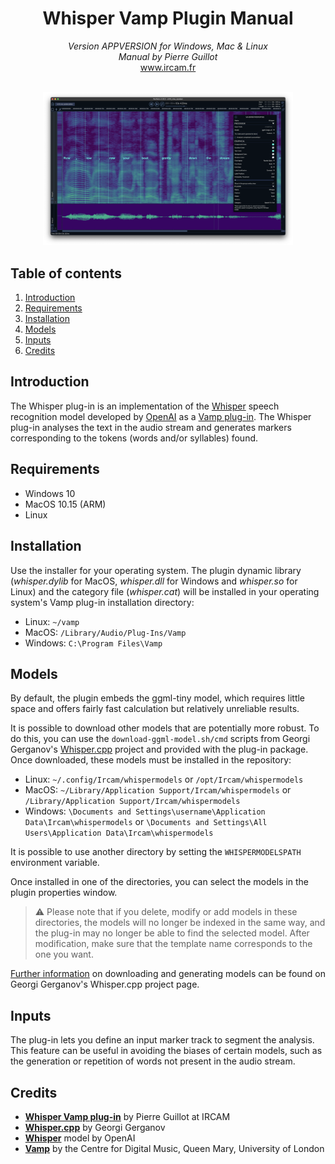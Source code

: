 <h1 align="center">Whisper Vamp Plugin Manual</h1>

<p align="center">
<i>Version APPVERSION for Windows, Mac & Linux</i><br>
<i>Manual by Pierre Guillot</i><br>
<a href="www.ircam.fr">www.ircam.fr</a><br><br>
</p>

<p align="center">
<img src="../resource/Screenshot.png" alt="Example" width="400"/>
</p>

## Table of contents

1. [Introduction](#introduction)
2. [Requirements](#system-requirements)
3. [Installation](#installation)
4. [Models](#models)
5. [Inputs](#inputs)
5. [Credits](#credits)

## Introduction

The Whisper plug-in is an implementation of the [Whisper](https://github.com/openai/whisper) speech recognition model developed by [OpenAI](https://openai.com/) as a [Vamp plug-in](https://www.vamp-plugins.org/). The Whisper plug-in analyses the text in the audio stream and generates markers corresponding to the tokens (words and/or syllables) found.

## Requirements

- Windows 10
- MacOS 10.15 (ARM)
- Linux

## Installation

Use the installer for your operating system. The plugin dynamic library (*whisper.dylib* for MacOS, *whisper.dll* for Windows and *whisper.so* for Linux) and the category file (*whisper.cat*) will be installed in your operating system's Vamp plug-in installation directory:
- Linux: `~/vamp`
- MacOS: `/Library/Audio/Plug-Ins/Vamp`
- Windows: `C:\Program Files\Vamp`

## Models

By default, the plugin embeds the ggml-tiny model, which requires little space and offers fairly fast calculation but relatively unreliable results.  

It is possible to download other models that are potentially more robust. To do this, you can use the `download-ggml-model.sh/cmd` scripts from Georgi Gerganov's [Whisper.cpp](https://github.com/ggerganov/whisper.cpp) project and provided with the plug-in package. Once downloaded, these models must be installed in the repository:
- Linux: `~/.config/Ircam/whispermodels` or `/opt/Ircam/whispermodels`
- MacOS: `~/Library/Application Support/Ircam/whispermodels` or `/Library/Application Support/Ircam/whispermodels`
- Windows: `\Documents and Settings\username\Application Data\Ircam\whispermodels` or `\Documents and Settings\All Users\Application Data\Ircam\whispermodels`

It is possible to use another directory by setting the `WHISPERMODELSPATH` environment variable. 

Once installed in one of the directories, you can select the models in the plugin properties window. 

> ⚠️ Please note that if you delete, modify or add models in these directories, the models will no longer be indexed in the same way, and the plug-in may no longer be able to find the selected model. After modification, make sure that the template name corresponds to the one you want.

[Further information](https://github.com/ggerganov/whisper.cpp/blob/master/models/README.md#available-models) on downloading and generating models can be found on Georgi Gerganov's Whisper.cpp project page. 

## Inputs

The plug-in lets you define an input marker track to segment the analysis. This feature can be useful in avoiding the biases of certain models, such as the generation or repetition of words not present in the audio stream.

## Credits

- **[Whisper Vamp plug-in](https://www.ircam.fr/)** by Pierre Guillot at IRCAM
- **[Whisper.cpp](https://github.com/ggerganov/whisper.cpp)** by Georgi Gerganov
- **[Whisper](https://github.com/openai/whisper)** model by OpenAI
- **[Vamp](www.vamp-plugins.org)** by the Centre for Digital Music, Queen Mary, University of London

